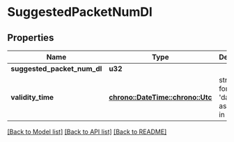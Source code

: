 # SuggestedPacketNumDl

## Properties
Name | Type | Description | Notes
------------ | ------------- | ------------- | -------------
**suggested_packet_num_dl** | **u32** |  | 
**validity_time** | [**chrono::DateTime::<chrono::Utc>**](DateTime.md) | string with format 'date-time' as defined in OpenAPI. | [optional] [default to None]

[[Back to Model list]](../README.md#documentation-for-models) [[Back to API list]](../README.md#documentation-for-api-endpoints) [[Back to README]](../README.md)


